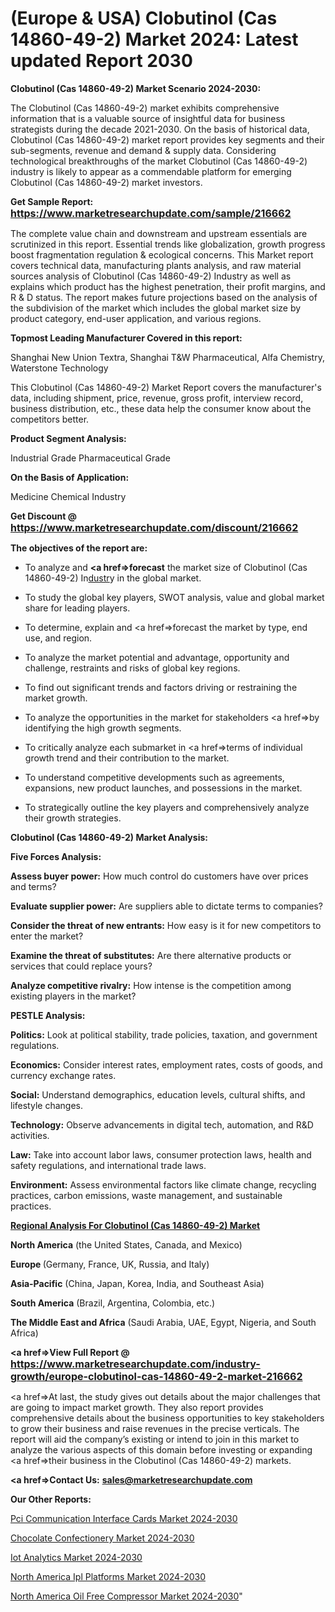 # (Europe & USA) Clobutinol (Cas 14860-49-2) Market 2024: Latest updated Report 2030

<strong>Clobutinol (Cas 14860-49-2) Market Scenario 2024-2030:</strong>

The Clobutinol (Cas 14860-49-2) market exhibits comprehensive information that is a valuable source of insightful data for business strategists during the decade 2021-2030. On the basis of historical data, Clobutinol (Cas 14860-49-2) market report provides key segments and their sub-segments, revenue and demand &amp; supply data. Considering technological breakthroughs of the market Clobutinol (Cas 14860-49-2) industry is likely to appear as a commendable platform for emerging Clobutinol (Cas 14860-49-2) market investors.

<strong>Get Sample Report: <a href=https://www.marketresearchupdate.com/sample/216662><font size=3 color=#0000ff>https://www.marketresearchupdate.com/sample/216662</font></a></strong>

The complete value chain and downstream and upstream essentials are scrutinized in this report. Essential trends like globalization, growth progress boost fragmentation regulation &amp; ecological concerns. This Market report covers technical data, manufacturing plants analysis, and raw material sources analysis of Clobutinol (Cas 14860-49-2) Industry as well as explains which product has the highest penetration, their profit margins, and R & D status. The report makes future projections based on the analysis of the subdivision of the market which includes the global market size by product category, end-user application, and various regions.

<strong>Topmost Leading Manufacturer Covered in this report:</strong>

Shanghai New Union Textra, Shanghai T&W Pharmaceutical, Alfa Chemistry, Waterstone Technology

This Clobutinol (Cas 14860-49-2) Market Report covers the manufacturer's data, including shipment, price, revenue, gross profit, interview record, business distribution, etc., these data help the consumer know about the competitors better.

<strong>Product Segment Analysis: </strong>

Industrial Grade
Pharmaceutical Grade

<strong>On the Basis of Application:</strong>

Medicine
Chemical Industry

<strong>Get Discount @ <a href=https://www.marketresearchupdate.com/discount/216662><font size=3 color=#0000ff>https://www.marketresearchupdate.com/discount/216662</font></a></strong>

<strong><b>The objectives of the report are:</b></strong>

- To analyze and <strong><a href=><strong>forecast</strong></a></strong> the market size of Clobutinol (Cas 14860-49-2) In<a href=ASDF991299>dustr</a>y in the global market.

- To study the global key players, SWOT analysis, value and global market share for leading players.

- To determine, explain and <a href=>forecast</a> the market by type, end use, and region.

- To analyze the market potential and advantage, opportunity and challenge, restraints and risks of global key regions.

- To find out significant trends and factors driving or restraining the market growth.

- To analyze the opportunities in the market for stakeholders <a href=>by</a> identifying the high growth segments.

- To critically analyze each submarket in <a href=>terms</a> of individual growth trend and their contribution to the market.

- To understand competitive developments such as agreements, expansions, new product launches, and possessions in the market.

- To strategically outline the key players and comprehensively analyze their growth strategies.

<strong>Clobutinol (Cas 14860-49-2) Market Analysis:</strong>

<strong>Five Forces Analysis:</strong>

<strong>Assess buyer power:</strong> How much control do customers have over prices and terms?

<strong>Evaluate supplier power:</strong> Are suppliers able to dictate terms to companies?

<strong>Consider the threat of new entrants:</strong> How easy is it for new competitors to enter the market?

<strong>Examine the threat of substitutes:</strong> Are there alternative products or services that could replace yours?

<strong>Analyze competitive rivalry:</strong> How intense is the competition among existing players in the market?

<strong>PESTLE Analysis:</strong>

<strong>Politics:</strong> Look at political stability, trade policies, taxation, and government regulations.

<strong>Economics:</strong> Consider interest rates, employment rates, costs of goods, and currency exchange rates.

<strong>Social:</strong> Understand demographics, education levels, cultural shifts, and lifestyle changes.

<strong>Technology:</strong> Observe advancements in digital tech, automation, and R&D activities.

<strong>Law:</strong> Take into account labor laws, consumer protection laws, health and safety regulations, and international trade laws.

<strong>Environment:</strong> Assess environmental factors like climate change, recycling practices, carbon emissions, waste management, and sustainable practices.

<strong><u><b>Regional Analysis For Clobutinol (Cas 14860-49-2) Market</b></u></strong>

<strong><b>North America</b></strong> (the United States, Canada, and Mexico)

<strong><b>Europe </b></strong>(Germany, France, UK, Russia, and Italy)

<strong><b>Asia-Pacific</b></strong> (China, Japan, Korea, India, and Southeast Asia)

<strong><b>South America</b></strong> (Brazil, Argentina, Colombia, etc.)

<strong><b>The Middle East and Africa</b></strong> (Saudi Arabia, UAE, Egypt, Nigeria, and South Africa)

<strong><a href=>View Full Report</a> @ <a href=https://www.marketresearchupdate.com/industry-growth/europe-clobutinol-cas-14860-49-2-market-216662><font size=3 color=#0000ff>https://www.marketresearchupdate.com/industry-growth/europe-clobutinol-cas-14860-49-2-market-216662</font></a></strong>

<a href=>At last,</a> the study gives out details about the major challenges that are going to impact market growth. They also report provides comprehensive details about the business opportunities to key stakeholders to grow their business and raise revenues in the precise verticals. The report will aid the company’s existing or intend to join in this market to analyze the various aspects of this domain before investing or expanding <a href=>their</a> business in the Clobutinol (Cas 14860-49-2) markets.

<strong><a href=>Contact Us:</a></strong>
<strong>sales@marketresearchupdate.com</strong>

<strong>Our Other Reports:</strong>

<a href=https://www.linkedin.com/pulse/pci-communication-interface-cards-market-size>Pci Communication Interface Cards Market 2024-2030</a>

<a href=https://www.linkedin.com/pulse/chocolate-confectionery-market-report-2023-top>Chocolate Confectionery Market 2024-2030</a>

<a href=https://www.linkedin.com/pulse/iot-analytics-market-size-emerging-trends-consumption>Iot Analytics Market 2024-2030</a>

<a href=https://www.linkedin.com/pulse/north-america-ipl-platforms-market-2023-huge-4jv0f/>North America Ipl Platforms Market 2024-2030</a>

<a href=https://www.linkedin.com/pulse/north-america-oil-free-compressor-market-gxmtc/>North America Oil Free Compressor Market 2024-2030</a>"
